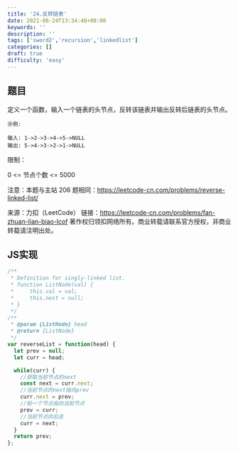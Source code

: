 ```yaml
---
title: '24.反转链表'
date: 2021-08-24T13:34:48+08:00
keywords: ''
description: ''
tags: ['sword2','recursion','linkedlist']
categories: []
draft: true
difficulty: 'easy'
---
```


## 题目

定义一个函数，输入一个链表的头节点，反转该链表并输出反转后链表的头节点。


```
示例:

输入: 1->2->3->4->5->NULL
输出: 5->4->3->2->1->NULL
```

限制：

0 <= 节点个数 <= 5000

注意：本题与主站 206 题相同：https://leetcode-cn.com/problems/reverse-linked-list/

来源：力扣（LeetCode）
链接：https://leetcode-cn.com/problems/fan-zhuan-lian-biao-lcof
著作权归领扣网络所有。商业转载请联系官方授权，非商业转载请注明出处。


## JS实现

```javascript
/**
 * Definition for singly-linked list.
 * function ListNode(val) {
 *     this.val = val;
 *     this.next = null;
 * }
 */
/**
 * @param {ListNode} head
 * @return {ListNode}
 */
var reverseList = function(head) {
  let prev = null;
  let curr = head;

  while(curr) {
    //获取当前节点的next
    const next = curr.next;
    //当前节点的next指向prev
    curr.next = prev;
    //前一个节点指向当前节点
    prev = curr;
    //当前节点向右走
    curr = next;
  }
  return prev;
};
```
